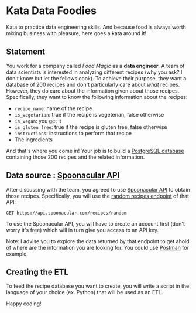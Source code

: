 # Kata Data Foodies
Kata to practice data engineering skills. And because food is always worth mixing business with pleasure, here goes a kata around it!

## Statement
You work for a company called _Food Magic_ as a **data engineer**. A team of data scientists is interested in analyzing different recipes (why you ask? I don't know but let the fellows cook). To achieve their purpose, they want a database of 200 recipes and don't particularly care about _what_ recipes. However, they do care about the information given about those recipes. Specifically, they want to know the following information about the recipes:

- `recipe_name`: name of the recipe
- `is_vegetarian`: true if the recipe is vegeterian, false otherwise
- `is_vegan`: you get it
- `is_gluten_free`: true if the recipe is gluten free, false otherwise
- `instructions`: instructions to perform that recipe
- The ingredients

And that's where you come in! Your job is to build a [PostgreSQL database](https://www.postgresql.org/download/) containing those 200 recipes and the related information.

## Data source : [Spoonacular API](https://spoonacular.com/food-api)
After discussing with the team, you agreed to use [Spoonacular API](https://spoonacular.com/food-api) to obtain those recipes. Specifically, you will use the [random recipes endpoint](https://spoonacular.com/food-api/docs#Get-Random-Recipes) of that API:

```
GET https://api.spoonacular.com/recipes/random
```
To use the Spoonacular API, you will have to create an account first (don't worry it's free) which will in turn give you access to an API key.

Note: I advise you to explore the data returned by that endpoint to get ahold of where are the information you are looking for. You could use [Postman](https://www.postman.com/downloads/) for example.

## Creating the ETL
To feed the recipe database you want to create, you will write a script in the language of your choice (ex. Python) that will be used as an ETL.

Happy coding!
